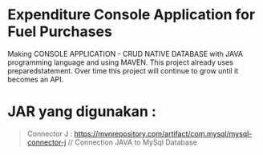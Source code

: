 # Expenditure Console Application for Fuel Purchases
Making CONSOLE APPLICATION - CRUD NATIVE DATABASE with JAVA programming language and using MAVEN. 
This project already uses preparedstatement. Over time this project will continue to grow until it becomes an API.<br>

# JAR yang digunakan : 
> Connector J :  https://mvnrepository.com/artifact/com.mysql/mysql-connector-j // Connection JAVA to MySql Database <br> 

